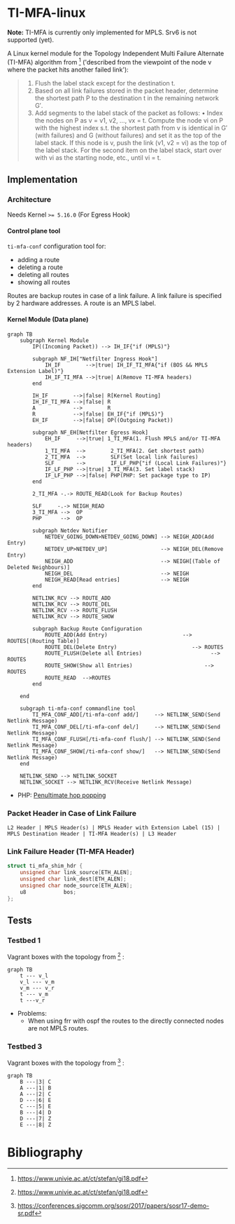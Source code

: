 # TI-MFA-linux

**Note:** TI-MFA is currently only implemented for MPLS. Srv6 is not supported (yet).

A Linux kernel module for the Topology Independent Multi Failure Alternate (TI-MFA) algorithm from [^1] ('described from the viewpoint of the node v where the packet hits another failed link'):
>   1) Flush the label stack except for the destination t.
>   2) Based on all link failures stored in the packet header,
>       determine the shortest path P to the destination t in the
>       remaining network G′.
>   3) Add segments to the label stack of the packet as follows:
>       • Index the nodes on P as v = v1, v2, …, vx = t.
>           Compute the node vi on P with the highest index s.t. the shortest path from v is identical in G′ (with failures) and G (without failures) and set it as the top of the label stack.
>           If this node is v, push the link (v1, v2 = vi) as the top of the label stack.
>           For the second item on the label stack, start over with vi as the starting node, etc., until vi = t.

## Implementation

### Architecture
Needs Kernel `>= 5.16.0` (For Egress Hook)

#### Control plane tool
`ti-mfa-conf` configuration tool for:
* adding a route
* deleting a route
* deleting all routes
* showing all routes

Routes are backup routes in case of a link failure.
A link failure is specified by 2 hardware addresses.
A route is an MPLS label.

#### Kernel Module (Data plane)
```mermaid
graph TB
    subgraph Kernel Module
        IP((Incoming Packet)) --> IH_IF{"if (MPLS)"}

        subgraph NF_IH["Netfilter Ingress Hook"]
            IH_IF        -->|true| IH_IF_TI_MFA{"if (BOS && MPLS Extension Label)"}
            IH_IF_TI_MFA -->|true| A(Remove TI-MFA headers)
        end

        IH_IF        -->|false| R[Kernel Routing]
        IH_IF_TI_MFA -->|false| R
        A            -->        R
        R            -->|false| EH_IF{"if (MPLS)"}
        EH_IF        -->|false| OP((Outgoing Packet))

        subgraph NF_EH[Netfilter Egress Hook]
            EH_IF     -->|true| 1_TI_MFA(1. Flush MPLS and/or TI-MFA headers)
            1_TI_MFA  -->        2_TI_MFA(2. Get shortest path)
            2_TI_MFA  -->        SLF(Set local link failures)
            SLF       -->        IF_LF_PHP{"if (Local Link Failures)"}
            IF_LF_PHP -->|true| 3_TI_MFA(3. Set label stack)
            IF_LF_PHP -->|false| PHP(PHP: Set package type to IP)
        end

        2_TI_MFA -.-> ROUTE_READ(Look for Backup Routes)

        SLF     -.-> NEIGH_READ
        3_TI_MFA -->  OP
        PHP      -->  OP

        subgraph Netdev Notifier
            NETDEV_GOING_DOWN>NETDEV_GOING_DOWN] --> NEIGH_ADD(Add Entry)
            NETDEV_UP>NETDEV_UP]                 --> NEIGH_DEL(Remove Entry)
            NEIGH_ADD                            --> NEIGH[(Table of Deleted Neighbours)]
            NEIGH_DEL                            --> NEIGH
            NEIGH_READ[Read entries]             --> NEIGH
        end

        NETLINK_RCV --> ROUTE_ADD
        NETLINK_RCV --> ROUTE_DEL
        NETLINK_RCV --> ROUTE_FLUSH
        NETLINK_RCV --> ROUTE_SHOW

        subgraph Backup Route Configuration
            ROUTE_ADD(Add Entry)                        --> ROUTES[(Routing Table)]
            ROUTE_DEL(Delete Entry)                        --> ROUTES
            ROUTE_FLUSH(Delete all Entries)                      --> ROUTES
            ROUTE_SHOW(Show all Entries)                       --> ROUTES
            ROUTE_READ  -->ROUTES
        end

    end

    subgraph ti-mfa-conf commandline tool
        TI_MFA_CONF_ADD[/ti-mfa-conf add/]     --> NETLINK_SEND(Send Netlink Message)
        TI_MFA_CONF_DEL[/ti-mfa-conf del/]     --> NETLINK_SEND(Send Netlink Message)
        TI_MFA_CONF_FLUSH[/ti-mfa-conf flush/] --> NETLINK_SEND(Send Netlink Message)
        TI_MFA_CONF_SHOW[/ti-mfa-conf show/]   --> NETLINK_SEND(Send Netlink Message)
    end

    NETLINK_SEND --> NETLINK_SOCKET
    NETLINK_SOCKET --> NETLINK_RCV(Receive Netlink Message)
```
* PHP: [Penultimate hop popping](https://www.rfc-editor.org/rfc/rfc3031.html#section-3.16)


### Packet Header in Case of Link Failure
```
L2 Header | MPLS Header(s) | MPLS Header with Extension Label (15) | MPLS Destination Header | TI-MFA Header(s) | L3 Header
```

### Link Failure Header (TI-MFA Header)
```c
struct ti_mfa_shim_hdr {
    unsigned char link_source[ETH_ALEN];
    unsigned char link_dest[ETH_ALEN];
    unsigned char node_source[ETH_ALEN];
    u8            bos;
};
```

## Tests
### Testbed 1
Vagrant boxes with the topology from [^1] :
```mermaid
graph TB
    t --- v_l
    v_l --- v_m
    v_m --- v_r
    t --- v_m
    t ---v_r
```
 * Problems:
    + When using frr with ospf the routes to the directly connected nodes are not MPLS routes.

### Testbed 3
Vagrant boxes with the topology from [^2] :
```mermaid
graph TB
    B ---|3| C
    A ---|1| B
    A ---|2| C
    D ---|6| E
    C ---|5| E
    B ---|4| D
    D ---|7| Z
    E ---|8| Z
```

# Bibliography
[^1]: https://www.univie.ac.at/ct/stefan/gi18.pdf
[^2]: https://conferences.sigcomm.org/sosr/2017/papers/sosr17-demo-sr.pdf
